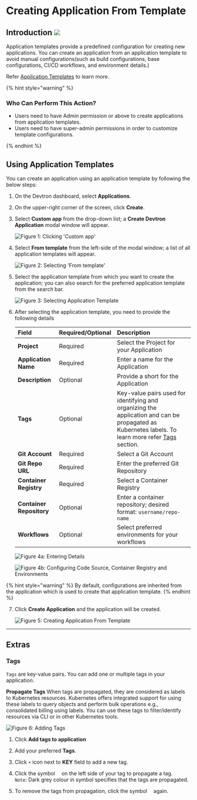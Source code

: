 # Creating Application From Template

## Introduction [![](https://devtron-public-asset.s3.us-east-2.amazonaws.com/images/elements/EnterpriseTag.svg)](https://devtron.ai/pricing)

Application templates provide a predefined configuration for creating new applications. You can create an application from an application template to avoid manual configurations(such as build configurations, base configurations, CI/CD workflows, and environment details.)

Refer [Application Templates](./global-configurations/application-template.md) to learn more.

{% hint style="warning" %}
### Who Can Perform This Action?
* Users need to have Admin permission or above to create applications from application templates.
* Users need to have super-admin permissions in order to customize template configurations.

{% endhint %}

## Using Application Templates

You can create an application using an application template by following the below steps:

1. On the Devtron dashboard, select **Applications**.

2. On the upper-right corner of the screen, click **Create**.

3. Select **Custom app** from the drop-down list; a **Create Devtron Application** modal window will appear.

    ![Figure 1: Clicking 'Custom app'](https://devtron-public-asset.s3.us-east-2.amazonaws.com/images/creating-application-from-template/application-template-custom-app.jpg)

4. Select **From template** from the left-side of the modal window; a list of all application templates will appear.

    ![Figure 2: Selecting 'From template'](https://devtron-public-asset.s3.us-east-2.amazonaws.com/images/creating-application-from-template/application-template-from-template.jpg)

5. Select the application template from which you want to create the application; you can also search for the preferred application template from the search bar.

    ![Figure 3: Selecting Application Template](https://devtron-public-asset.s3.us-east-2.amazonaws.com/images/creating-application-from-template/application-template-select-template.jpg)

6. After selecting the application template, you need to provide the following details

    | Field                    | Required/Optional | Description                                                                                                                                                |
    | :----------------------- | :---------------- | :--------------------------------------------------------------------------------------------------------------------------------------------------------- |
    | **Project**              | Required          | Select the Project for your Application                                                                                                                    |
    | **Application Name**     | Required          | Enter a name for the Application                                                                                                                           |
    | **Description**          | Optional          | Provide a short for the Application                                                                                                                        |
    | **Tags**                 | Optional          | Key-value pairs used for identifying and organizing the application and can be propagated as Kubernetes labels. To learn more refer [Tags](#tags) section. |
    | **Git Account**          | Required          | Select a Git Account                                                                                                                                       |
    | **Git Repo URL**         | Required          | Enter the preferred Git Repository                                                                                                                         |
    | **Container Registry**   | Required          | Select a Container Registry                                                                                                                                |
    | **Container Repository** | Optional          | Enter a container repository; desired format: `username/repo-name`                                                                                         |
    | **Workflows**            | Optional          | Select preferred environments for your workflows                                                                                                           |


    ![Figure 4a: Entering Details](https://devtron-public-asset.s3.us-east-2.amazonaws.com/images/creating-application-from-template/application-template-enter-details-1.jpg)

    ![Figure 4b: Configuring Code Source, Container Registry and Environments](https://devtron-public-asset.s3.us-east-2.amazonaws.com/images/creating-application-from-template/application-template-enter-details-2.jpg)

{% hint style="warning" %}
By default, configurations are inherited from the application which is used to create that application template.
{% endhint %}

7. Click **Create Application** and the application will be created.

    ![Figure 5: Creating Application From Template](https://devtron-public-asset.s3.us-east-2.amazonaws.com/images/creating-application-from-template/application-template-create-template.jpg)

---

## Extras

### Tags

`Tags` are key-value pairs. You can add one or multiple tags in your application. 

**Propagate Tags** 
When tags are propagated, they are considered as labels to Kubernetes resources. Kubernetes offers integrated support for using these labels to query objects and perform bulk operations e.g., consolidated billing using labels. You can use these tags to filter/identify resources via CLI or in other Kubernetes tools.

![Figure 6: Adding Tags](https://devtron-public-asset.s3.us-east-2.amazonaws.com/images/creating-application-from-template/application-template-tags.jpg)

1. Click **Add tags to application**

2. Add your preferred **Tags**.

3. Click `+` icon next to **KEY** field to add a new tag.

4. Click the symbol <img src="https://devtron-public-asset.s3.us-east-2.amazonaws.com/images/creating-application/donot-propagate.jpg"  height="10"> on the left side of your tag to propagate a tag.<br>`Note`: Dark grey colour in symbol specifies that the tags are propagated.

5. To remove the tags from propagation, click the symbol <img src="https://devtron-public-asset.s3.us-east-2.amazonaws.com/images/creating-application/propagate-dark.jpg" height="10"> again.


